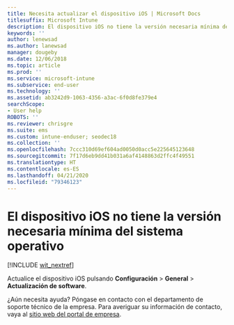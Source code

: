 ```yaml
---
title: Necesita actualizar el dispositivo iOS | Microsoft Docs
titlesuffix: Microsoft Intune
description: El dispositivo iOS no tiene la versión necesaria mínima del sistema operativo.
keywords: ''
author: lenewsad
ms.author: lanewsad
manager: dougeby
ms.date: 12/06/2018
ms.topic: article
ms.prod: ''
ms.service: microsoft-intune
ms.subservice: end-user
ms.technology: ''
ms.assetid: ab3242d9-1063-4356-a3ac-6f0d8fe379e4
searchScope:
- User help
ROBOTS: ''
ms.reviewer: chrisgre
ms.suite: ems
ms.custom: intune-enduser; seodec18
ms.collection: ''
ms.openlocfilehash: 7ccc310d69ef604ad0050d0acc5e225645123648
ms.sourcegitcommit: 7f17d6eb9dd41b031a6af4148863d2ffc4f49551
ms.translationtype: HT
ms.contentlocale: es-ES
ms.lasthandoff: 04/21/2020
ms.locfileid: "79346123"
---
```

# <a name="your-ios-device-doesnt-have-the-required-minimum-operating-system-version"></a>El dispositivo iOS no tiene la versión necesaria mínima del sistema operativo

[!INCLUDE [wit_nextref](includes/end-user-os-update-guidance.md)]

Actualice el dispositivo iOS pulsando **Configuración** > **General** > **Actualización de software**.

¿Aún necesita ayuda? Póngase en contacto con el departamento de soporte técnico de la empresa. Para averiguar su información de contacto, vaya al [sitio web del portal de empresa](https://go.microsoft.com/fwlink/?linkid=2010980).
